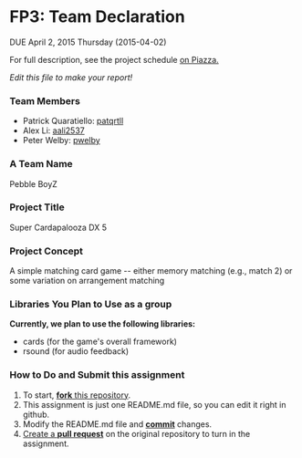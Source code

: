 # FP3: Team Declaration
DUE April 2, 2015 Thursday (2015-04-02)

For full description, see the project schedule [on Piazza.][piazza]

<i>Edit this file to make your report!</i>

### Team Members
* Patrick Quaratiello: [patqrtll](http://www.github.com/patqrtll)
* Alex Li: [aali2537](http://www.github.com/aali2537)
* Peter Welby: [pwelby](http://www.github.com/pwelby)

### A Team Name
Pebble BoyZ

### Project Title
Super Cardapalooza DX 5

### Project Concept
A simple matching card game -- either memory matching (e.g., match 2) or some variation on arrangement matching

### Libraries You Plan to Use as a group
**Currently, we plan to use the following libraries:**
* cards (for the game's overall framework)
* rsound (for audio feedback)



### How to Do and Submit this assignment

1. To start, [**fork** this repository][forking].
1. This assignment is just one README.md file, so you can edit it right in github.
1. Modify the README.md file and [**commit**][ref-commit] changes.
1. [Create a **pull request**][pull-request] on the original repository to turn in the assignment.

<!-- Links -->
[piazza]: https://piazza.com/class/i55is8xqqwhmr?cid=453
[markdown]: https://help.github.com/articles/markdown-basics/
[forking]: https://guides.github.com/activities/forking/
[ref-clone]: http://gitref.org/creating/#clone
[ref-commit]: http://gitref.org/basic/#commit
[ref-push]: http://gitref.org/remotes/#push
[pull-request]: https://help.github.com/articles/creating-a-pull-request
